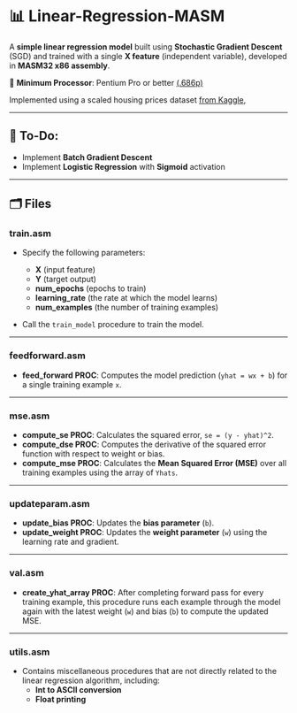 # 📊 Linear-Regression-MASM

A **simple linear regression model** built using **Stochastic Gradient Descent** (SGD) and trained with a single **X feature** (independent variable), developed in **MASM32 x86 assembly**.

🔧 **Minimum Processor**: Pentium Pro or better [(.686p)](https://learn.microsoft.com/en-us/cpp/assembler/masm/dot-686p?view=msvc-170)

Implemented using a scaled housing prices dataset [from Kaggle](https://www.kaggle.com/datasets/yasserh/housing-prices-dataset/data), 

---

## 🚧 To-Do:
- Implement **Batch Gradient Descent**
- Implement **Logistic Regression** with **Sigmoid** activation

---

## 🗂 Files

### **train.asm**
- Specify the following parameters:
  - **X** (input feature)
  - **Y** (target output)
  - **num_epochs** (epochs to train)
  - **learning_rate** (the rate at which the model learns)
  - **num_examples** (the number of training examples)

- Call the `train_model` procedure to train the model.

---

### **feedforward.asm**
- **feed_forward PROC**: Computes the model prediction (`yhat = wx + b`) for a single training example `x`.

---

### **mse.asm**
- **compute_se PROC**: Calculates the squared error, `se = (y - yhat)^2`.
- **compute_dse PROC**: Computes the derivative of the squared error function with respect to weight or bias.
- **compute_mse PROC**: Calculates the **Mean Squared Error (MSE)** over all training examples using the array of `Yhats`.

---

### **updateparam.asm**
- **update_bias PROC**: Updates the **bias parameter** (`b`).
- **update_weight PROC**: Updates the **weight parameter** (`w`) using the learning rate and gradient.

---

### **val.asm**
- **create_yhat_array PROC**: After completing forward pass for every training example, this procedure runs each example through the model again with the latest weight (`w`) and bias (`b`) to compute the updated MSE.

---

### **utils.asm**
- Contains miscellaneous procedures that are not directly related to the linear regression algorithm, including:
  - **Int to ASCII conversion**
  - **Float printing**
